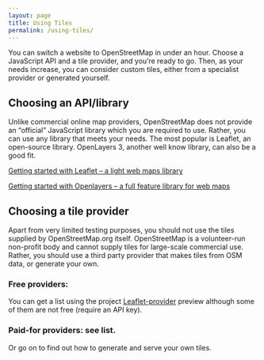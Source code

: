 ```yaml
---
layout: page
title: Using Tiles
permalink: /using-tiles/
---
```


You can switch a website to OpenStreetMap in under an hour. Choose a JavaScript API and a tile provider, and you’re ready to go. Then, as your needs increase, you can consider custom tiles, either from a specialist provider or generated yourself.

## Choosing an API/library

Unlike commercial online map providers, OpenStreetMap does not provide an “official” JavaScript library which you are required to use. Rather, you can use any library that meets your needs. The most popular is Leaflet, an open-source library. OpenLayers 3, another well know library, can also be a good fit.

[Getting started with Leaflet – a light web maps library](/using-tiles/getting-started-with-leaflet/)

[Getting started with Openlayers –  a full feature library for web maps](/using-tiles/getting-started-with-openlayers/)

## Choosing a tile provider

Apart from very limited testing purposes, you should not use the tiles supplied by OpenStreetMap.org itself. OpenStreetMap is a volunteer-run non-profit body and cannot supply tiles for large-scale commercial use. Rather, you should use a third party provider that makes tiles from OSM data, or generate your own.

### Free providers:

You can get a list using the project [Leaflet-provider](http://leaflet-extras.github.io/leaflet-providers/preview/) preview although some of them are not free (require an API key).

### Paid-for providers: see list.

Or go on to find out how to generate and serve your own tiles.